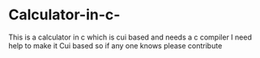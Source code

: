 # Calculator-in-c-
This is  a calculator in c which is cui based and needs a c compiler
I need help to make it Cui based so if any one knows please contribute
